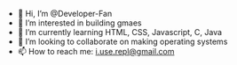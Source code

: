 - 👋 Hi, I’m @Developer-Fan
- 👀 I’m interested in building gmaes
- 🌱 I’m currently learning HTML, CSS, Javascript, C, Java
- 💞️ I’m looking to collaborate on making operating systems
- 📫 How to reach me: i.use.repl@gmail.com

<!---
The-Game-Developer/The-Game-Developer is a ✨ special ✨ repository because its `README.md` (this file) appears on your GitHub profile.
You can click the Preview link to take a look at your changes.
--->
